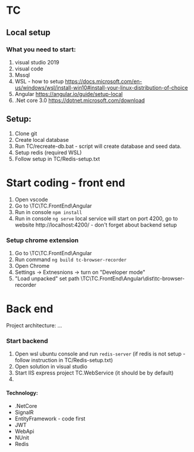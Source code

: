 # TC
## Local setup
### What you need to start:
 1. visual studio 2019
 2. visual code
 3. Mssql
 4. WSL - how to setup https://docs.microsoft.com/en-us/windows/wsl/install-win10#install-your-linux-distribution-of-choice
 5. Angular https://angular.io/guide/setup-local
 6. .Net core 3.0 https://dotnet.microsoft.com/download
 
 ## Setup:
 1. Clone git
 2. Create local database
 3. Run TC/recreate-db.bat - script will create database and seed data.
 4. Setup redis (required WSL)
 5. Follow setup in TC/Redis-setup.txt
 
 # Start coding - front end
 1. Open vscode 
 2. Go to \TC\TC.FrontEnd\Angular
 4. Run in console `npm install`
 5. Run in console `ng serve` local service will start on port 4200, go to website http://localhost:4200/ - don't forget about backend setup 
 ### Setup chrome extension 
 1. Go to \TC\TC.FrontEnd\Angular
 2. Run command `ng build tc-browser-recorder`
 1. Open Chrome
 2. Settings -> Extnesnions -> turn on "Developer mode"
 3. "Load unpacked" set path \TC\TC.FrontEnd\Angular\dist\tc-browser-recorder
 
 # Back end
 Project architecture:
 ...
 ### Start backend
 1. Open wsl ubuntu console and run `redis-server` (if redis is not setup - follow instruction in TC/Redis-setup.txt)
 1. Open solution in visual studio
 2. Start IIS express project TC.WebService (it should be by default)
 3. 
 
 #### Technology:
* .NetCore
* SignalR
* EntityFramework - code first 
* JWT
* WebApi
* NUnit
* Redis
